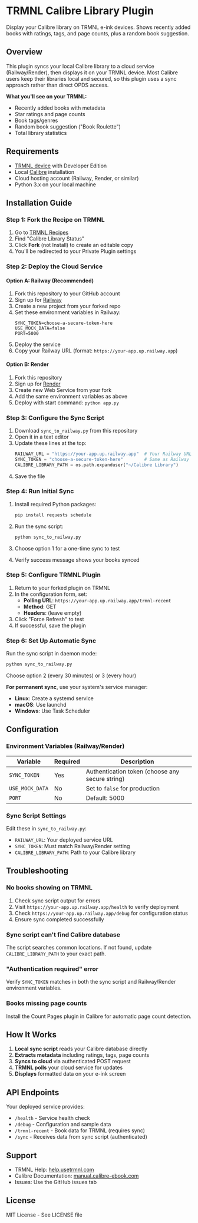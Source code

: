 # TRMNL Calibre Library Plugin

Display your Calibre library on TRMNL e-ink devices. Shows recently added books with ratings, tags, and page counts, plus a random book suggestion.

## Overview

This plugin syncs your local Calibre library to a cloud service (Railway/Render), then displays it on your TRMNL device. Most Calibre users keep their libraries local and secured, so this plugin uses a sync approach rather than direct OPDS access.

**What you'll see on your TRMNL:**
- Recently added books with metadata
- Star ratings and page counts
- Book tags/genres
- Random book suggestion ("Book Roulette")
- Total library statistics

## Requirements

- [TRMNL device](https://usetrmnl.com) with Developer Edition
- Local [Calibre](https://calibre-ebook.com) installation
- Cloud hosting account (Railway, Render, or similar)
- Python 3.x on your local machine

## Installation Guide

### Step 1: Fork the Recipe on TRMNL

1. Go to [TRMNL Recipes](https://usetrmnl.com/recipes)
2. Find "Calibre Library Status" 
3. Click **Fork** (not Install) to create an editable copy
4. You'll be redirected to your Private Plugin settings

### Step 2: Deploy the Cloud Service

#### Option A: Railway (Recommended)

1. Fork this repository to your GitHub account
2. Sign up for [Railway](https://railway.app)
3. Create a new project from your forked repo
4. Set these environment variables in Railway:
   ```
   SYNC_TOKEN=choose-a-secure-token-here
   USE_MOCK_DATA=false
   PORT=5000
   ```
5. Deploy the service
6. Copy your Railway URL (format: `https://your-app.up.railway.app`)

#### Option B: Render

1. Fork this repository
2. Sign up for [Render](https://render.com)
3. Create new Web Service from your fork
4. Add the same environment variables as above
5. Deploy with start command: `python app.py`

### Step 3: Configure the Sync Script

1. Download `sync_to_railway.py` from this repository
2. Open it in a text editor
3. Update these lines at the top:
   ```python
   RAILWAY_URL = "https://your-app.up.railway.app"  # Your Railway URL
   SYNC_TOKEN = "choose-a-secure-token-here"        # Same as Railway env
   CALIBRE_LIBRARY_PATH = os.path.expanduser("~/Calibre Library")
   ```
4. Save the file

### Step 4: Run Initial Sync

1. Install required Python packages:
   ```bash
   pip install requests schedule
   ```

2. Run the sync script:
   ```bash
   python sync_to_railway.py
   ```

3. Choose option 1 for a one-time sync to test
4. Verify success message shows your books synced

### Step 5: Configure TRMNL Plugin

1. Return to your forked plugin on TRMNL
2. In the configuration form, set:
   - **Polling URL**: `https://your-app.up.railway.app/trmnl-recent`
   - **Method**: GET
   - **Headers**: (leave empty)
3. Click "Force Refresh" to test
4. If successful, save the plugin

### Step 6: Set Up Automatic Sync

Run the sync script in daemon mode:
```bash
python sync_to_railway.py
```
Choose option 2 (every 30 minutes) or 3 (every hour)

**For permanent sync**, use your system's service manager:
- **Linux**: Create a systemd service
- **macOS**: Use launchd
- **Windows**: Use Task Scheduler

## Configuration

### Environment Variables (Railway/Render)

| Variable | Required | Description |
|----------|----------|-------------|
| `SYNC_TOKEN` | Yes | Authentication token (choose any secure string) |
| `USE_MOCK_DATA` | No | Set to `false` for production |
| `PORT` | No | Default: 5000 |

### Sync Script Settings

Edit these in `sync_to_railway.py`:
- `RAILWAY_URL`: Your deployed service URL
- `SYNC_TOKEN`: Must match Railway/Render setting
- `CALIBRE_LIBRARY_PATH`: Path to your Calibre library

## Troubleshooting

### No books showing on TRMNL

1. Check sync script output for errors
2. Visit `https://your-app.up.railway.app/health` to verify deployment
3. Check `https://your-app.up.railway.app/debug` for configuration status
4. Ensure sync completed successfully

### Sync script can't find Calibre database

The script searches common locations. If not found, update `CALIBRE_LIBRARY_PATH` to your exact path.

### "Authentication required" error

Verify `SYNC_TOKEN` matches in both the sync script and Railway/Render environment variables.

### Books missing page counts

Install the Count Pages plugin in Calibre for automatic page count detection.

## How It Works

1. **Local sync script** reads your Calibre database directly
2. **Extracts metadata** including ratings, tags, page counts
3. **Syncs to cloud** via authenticated POST request
4. **TRMNL polls** your cloud service for updates
5. **Displays** formatted data on your e-ink screen

## API Endpoints

Your deployed service provides:
- `/health` - Service health check
- `/debug` - Configuration and sample data
- `/trmnl-recent` - Book data for TRMNL (requires sync)
- `/sync` - Receives data from sync script (authenticated)

## Support

- TRMNL Help: [help.usetrmnl.com](https://help.usetrmnl.com)
- Calibre Documentation: [manual.calibre-ebook.com](https://manual.calibre-ebook.com)
- Issues: Use the GitHub issues tab

## License

MIT License - See LICENSE file
